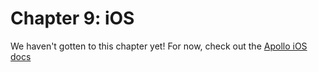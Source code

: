 # Chapter 9: iOS

We haven't gotten to this chapter yet! For now, check out the [Apollo iOS docs](https://www.apollographql.com/docs/ios/)